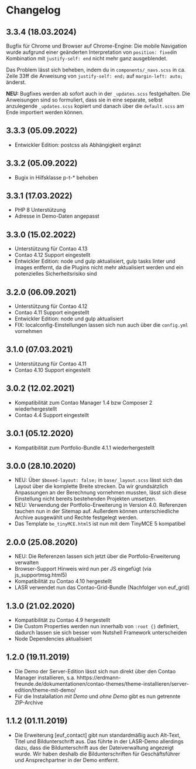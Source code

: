 # Changelog
## 3.3.4 (18.03.2024)
Bugfix für Chrome und Browser auf Chrome-Engine: Die mobile Navigation wurde aufgrund einer geänderten Interpretation von `position: fixed`in Kombination mit `justify-self: end` nicht mehr ganz ausgeblendet.

Das Problem lässt sich beheben, indem du in `components/_navs.scss` in ca. Zeile 33ff die Anweisung von `justify-self: end;` auf `margin-left: auto;` änderst.

**NEU:** Bugfixes werden ab sofort auch in der `_updates.scss` festgehalten. Die Anweisungen sind so formuliert, dass sie in eine separate, selbst anzulegende  `_updates.scss` kopiert und danach über die `default.scss` am Ende importiert werden können.

## 3.3.3 (05.09.2022)
- Entwickler Edition: postcss als Abhängigkeit ergänzt

## 3.3.2 (05.09.2022)
- Bugix in Hilfsklasse p-t-* behoben

## 3.3.1 (17.03.2022)
- PHP 8 Unterstützung
- Adresse in Demo-Daten angepasst

## 3.3.0 (15.02.2022)
- Unterstützung für Contao 4.13
- Contao 4.12 Support eingestellt
- Entwickler Edition: node und gulp aktualisiert, gulp tasks linter und images entfernt, da die Plugins nicht mehr aktualisiert werden und ein potenzielles Sicherheitsrisiko sind

## 3.2.0 (06.09.2021)
- Unterstützung für Contao 4.12
- Contao 4.11 Support eingestellt
- Entwickler Edition: node und gulp aktualisiert 
- FIX: localconfig-Einstellungen lassen sich nun auch über die `config.yml` vornehmen

## 3.1.0 (07.03.2021)
- Unterstützung für Contao 4.11
- Contao 4.10 Support eingestellt

## 3.0.2 (12.02.2021)
- Kompatibilität zum Contao Manager 1.4 bzw Composer 2 wiederhergestellt
- Contao 4.4 Support eingestellt

## 3.0.1 (05.12.2020)
- Kompatibilität zum Portfolio-Bundle 4.1.1 wiederhergestellt

## 3.0.0 (28.10.2020)
- NEU: Über `$boxed-layout: false;` in `base/_layout.scss` lässt sich das Layout über die komplette Breite strecken. Da wir grundsätzlich Anpassungen an der Berechnung vornehmen mussten, lässt sich diese Einstellung nicht bereits bestehenden Projekten umsetzen.
- NEU: Verwendung der Portfolio-Erweiterung in Version 4.0. Referenzen tauchen nun in der Sitemap auf. Außerdem können unterschiedliche Archive ausgewählt und Rechte festgelegt werden.
- Das Template `be_tinyMCE.html5` ist nun mit dem TinyMCE 5 kompatibel
 
## 2.0.0 (25.08.2020)
- NEU: Die Referenzen lassen sich jetzt über die Portfolio-Erweiterung verwalten
- Browser-Support Hinweis wird nun per JS eingefügt (via js_supportmsg.html5)
- Kompatibilität zu Contao 4.10 hergestellt
- LASR verwendet nun das Contao-Grid-Bundle (Nachfolger von euf_grid)

## 1.3.0 (21.02.2020)
- Kompatibilität zu Contao 4.9 hergestellt
- Die Custom Properties werden nun innerhalb von `:root {}` definiert, dadurch lassen sie sich besser vom Nutshell Framework unterscheiden
- Node Dependencies aktualisiert

## 1.2.0 (19.11.2019)
- Die Demo der Server-Edition lässt sich nun direkt über den Contao Manager installieren, s.a. hhttps://erdmann-freunde.de/dokumentationen/contao-themes/theme-installieren/server-edition/theme-mit-demo/
- Für die Instalallation _mit Demo_ und _ohne Demo_ gibt es nun getrennte ZIP-Archive

## 1.1.2 (01.11.2019)
- Die Erweiterung [euf_contact] gibt nun standardmäßig auch Alt-Text, Titel und Bildunterschrift aus. Das führte in der LASR-Demo allerdings dazu, dass die Bildunterschrift aus der Dateiverwaltung angezeigt wurde. Wir haben deshalb die Bildunterschriften für Geschäftsführer und Ansprechpartner in der Demo entfernt.
